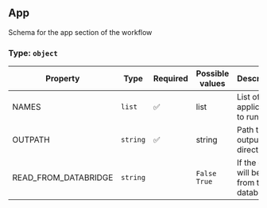 ## App

Schema for the app section of the workflow

### Type: `object`

| Property | Type | Required | Possible values | Description |
| -------- | ---- | -------- | --------------- | ----------- |
| NAMES | `list` | ✅ | list | List of applications to run |
| OUTPATH | `string` | ✅ | string | Path to the output directory |
| READ_FROM_DATABRIDGE | `string` |  | `False` `True` | If the data will be read from the databridge |
